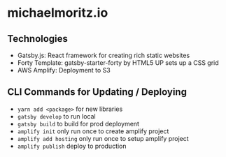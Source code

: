 # michaelmoritz.io

## Technologies

- Gatsby.js: React framework for creating rich static websites
- Forty Template: gatsby-starter-forty by HTML5 UP sets up a CSS grid
- AWS Amplify: Deployment to S3

## CLI Commands for Updating / Deploying

- `yarn add <package>` for new libraries
- `gatsby develop` to run local
- `gatsby build` to build for prod deployment
- `amplify init` only run once to create amplify project
- `amplify add hosting` only run once to setup amplify project
- `amplify publish` deploy to production
